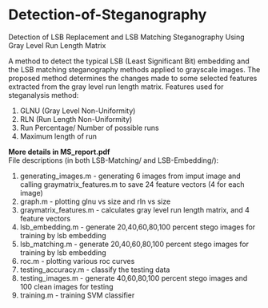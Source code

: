 # Detection-of-Steganography
Detection of LSB Replacement and LSB Matching Steganography Using Gray Level Run Length Matrix
<p>
A method to detect the typical LSB (Least Significant Bit) embedding and the LSB matching steganography methods applied to grayscale images. The proposed method determines the changes made to some selected features extracted from the gray level run length matrix.
Features used for steganalysis method:
</p>
<ol type="1">
<li>GLNU (Gray Level Non-Uniformity)</li>
<li>RLN (Run Length Non-Uniformity)</li>
<li>Run Percentage/ Number of possible runs</li>
<li>Maximum length of run</li>
</ol>
<b>More details in MS_report.pdf</b><br>
File descriptions (in both LSB-Matching/ and LSB-Embedding/): <br>
<ol type="1">
<li>generating_images.m - generating 6 images from imput image and calling graymatrix_features.m to save 24 feature vectors (4 for each image)</li>
<li>graph.m - plotting glnu vs size and rln vs size</li>
<li>graymatrix_features.m - calculates gray level run length matrix, and 4 feature vectors</li>
<li>lsb_embedding.m - generate 20,40,60,80,100 percent stego images for training by lsb embedding</li>
<li>lsb_matching.m - generate 20,40,60,80,100 percent stego images for training by lsb embedding</li>
<li>roc.m - plotting various roc curves</li>
<li>testing_accuracy.m - classify the testing data</li>
<li>testing_images.m - generate 40,60,80,100 percent stego images and 100 clean images for testing</li>
<li>training.m - training SVM classifier</li>
</ol>

